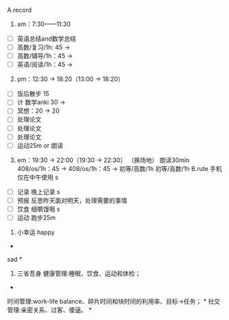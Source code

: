 A.record
1. am：7:30——11:30
 + [ ] 英语总结and数学总结
 + [ ] 高数/复习/1h:  45 →
 + [ ] 高数/辅导/1h：45 →
 + [ ] 英语/阅读/1h：45 → 
2. pm：12:30 → 18:20（13:00 → 18:20）
 + [ ] 饭后散步  15
 + [ ] 计  数学anki 30 →
 + [ ] 冥想：20 → 20
 + [ ] 处理论文
 + [ ] 处理论文
 + [ ] 处理论文
 + [ ] 运动25m  or  朗读
3. em：19:30 → 22:00（19:30 → 22:30）
（换场地）
朗读30min
408/os/1h：45 → 
408/os/1h：45 → 
初等/高数/1h
初等/高数/1h
B.rute
手机 仅在中午使用 s
 + [ ] 记录 晚上记录 s
 + [ ] 预报 反思昨天面对明天，处理需要的事情
 + [ ] 饮食  细嚼馒咽 s
 + [ ] 运动  跑步25m

1. 小幸运
happy
* 
sad
* 
1. 三省吾身
健康管理:睡眠、饮食、运动和体检；
* 
时间管理:work-life balance、碎片时间和块时间的利用率、目标→任务；
* 
社交管理:亲密关系、过客、傻逼。
* 